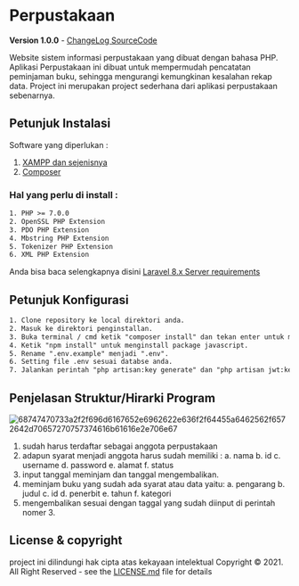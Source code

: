# Perpustakaan

**Version 1.0.0** - [ChangeLog SourceCode](https://github.com/BACHTIAR8987854)

Website sistem informasi perpustakaan yang dibuat dengan bahasa PHP. Aplikasi Perpustakaan ini dibuat untuk mempermudah pencatatan peminjaman buku, sehingga mengurangi kemungkinan kesalahan rekap data. Project ini merupakan project sederhana dari aplikasi perpustakaan sebenarnya.

## Petunjuk Instalasi

Software yang diperlukan :
1. [XAMPP dan sejenisnya](https://www.apachefriends.org/download.html)
2. [Composer](https://getcomposer.org/)

### Hal yang perlu di install :

 ```html
1. PHP >= 7.0.0
2. OpenSSL PHP Extension
3. PDO PHP Extension
4. Mbstring PHP Extension
5. Tokenizer PHP Extension
6. XML PHP Extension
 ```
 Anda bisa baca selengkapnya disini [Laravel 8.x Server requirements](https://laravel.com/docs/8.x)
 
 ## Petunjuk Konfigurasi
 
 ```html
1. Clone repository ke local direktori anda.
2. Masuk ke direktori penginstallan.
3. Buka terminal / cmd ketik "composer install" dan tekan enter untuk menginstall dependency php.
4. Ketik "npm install" untuk menginstall package javascript.
5. Rename ".env.example" menjadi ".env".
6. Setting file .env sesuai databse anda.
7. Jalankan perintah "php artisan:key generate" dan "php artisan jwt:key" di terminal /cmd.
 ```
 
  ## Penjelasan Struktur/Hirarki Program
  
  ![68747470733a2f2f696d6167652e6962622e636f2f64455a6462562f6572642d70657270757374616b61616e2e706e67](https://user-images.githubusercontent.com/60456760/130034839-ed324d57-e43d-4b5f-b6e4-4dd0705524cb.png)
  
  1. sudah harus terdaftar sebagai anggota perpustakaan
  2. adapun syarat menjadi anggota harus sudah memiliki :
     a. nama
     b. id
     c. username
     d. password
     e. alamat
     f. status
  3. input tanggal meminjam dan tanggal mengembalikan.
  4. meminjam buku yang sudah ada syarat atau data yaitu:
     a. pengarang
     b. judul
     c. id
     d. penerbit
     e. tahun
     f. kategori
  5. mengembalikan sesuai dengan taggal yang sudah diinput di perintah nomer 3.

  ## License & copyright
  
  project ini dilindungi hak cipta atas kekayaan intelektual  Copyright &copy; 2021. All Right Reserved - see the [LICENSE.md](https://github.com/BACHTIAR8987854) file for details
  
 
  
  
  
  
  
  


